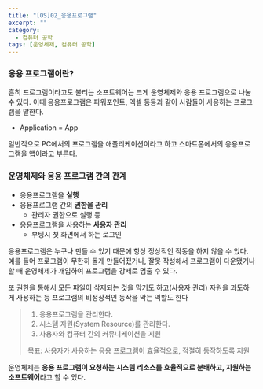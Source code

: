 ```yaml
---
title: "[OS]02_응용프로그램"
excerpt: ""
category:
  - 컴퓨터 공학
tags: [운영체제, 컴퓨터 공학]
---
```


### 응용 프로그램이란?

흔히 프로그램이라고도 불리는 소프트웨어는 크게 운영체제와 응용 프로그램으로 나눌 수 있다. 이때 응용프로그램은 파워포인트, 엑셀 등등과 같이 사람들이 사용하는 프로그램을 말한다.

- Application = App

일반적으로 PC에서의 프로그램을 애플리케이션이라고 하고 스마트폰에서의 응용프로그램을 앱이라고 부른다.



### 운영체제와 응용 프로그램 간의 관계

- 응용프로그램을 **실행**
- 응용프로그램 간의 **권한을 관리**
  - 관리자 권한으로 실행 등
- 응용프로그램을 사용하는 **사용자 관리**
  - 부팅시 첫 화면에서 하는 로그인

응용프로그램은 누구나 만들 수 있기 때문에 항상 정상적인 작동을 하지 않을 수 있다. 예를 들어 프로그램이 무한히 돌게 만들어졌거나, 잘못 작성해서 프로그램이 다운됐거나 할 때 운영체제가 개입하여 프로그램을 강제로 멈출 수 있다.

또 권한을 통해서 모든 파일이 삭제되는 것을 막기도 하고(사용자 관리) 자원을 과도하게 사용하는 등 프로그램의 비정상적인 동작을 막는 역할도 한다



> 1. 응용프로그램을 관리한다.
> 2. 시스템 자원(System Resource)를 관리한다.
> 3. 사용자와 컴퓨터 간의 커뮤니케이션을 지원
>
> 목표: 사용자가 사용하는 응용 프로그램이 효율적으로, 적절히 동작하도록 지원



운영체제는 **응용 프로그램이 요청하는 시스템 리소스를 효율적으로 분배하고, 지원하는 소프트웨어**라고 할 수 있다.